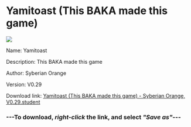 # Yamitoast (This BAKA made this game)

<img src = "https://raw.githubusercontent.com/Arbiter1223/Daigaku-Gurashi-Custom-Students/master/Students/Files/Yamitoast%20(This%20BAKA%20made%20this%20game).png">

Name: Yamitoast

Description: This BAKA made this game

Author: Syberian Orange

Version: V0.29

Download link: <a href="https://raw.githubusercontent.com/Arbiter1223/Daigaku-Gurashi-Custom-Students/master/Students/Files/Yamitoast%20(This%20BAKA%20made%20this%20game)%20-%20Syberian%20Orange%2C%20V0.29.student">Yamitoast (This BAKA made this game) - Syberian Orange, V0.29.student</a>

### ---**To download, _right-click_ the link, and select _"Save as"_**---

